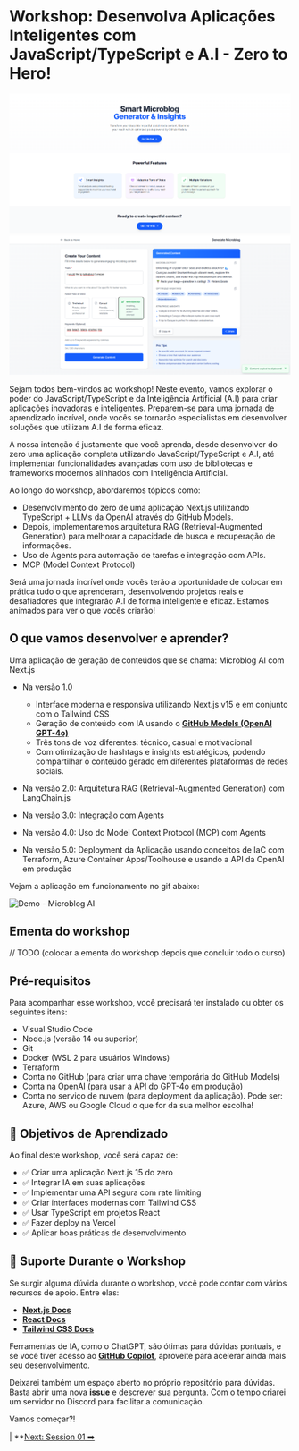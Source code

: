 # Workshop: Desenvolva Aplicações Inteligentes com JavaScript/TypeScript e A.I - Zero to Hero!

![Microblog AI Home Page](../../resources/images/microblog-home-page.png)
![Microblog AI Generated Content](../../resources/images/generated-content.png)

Sejam todos bem-vindos ao workshop! Neste evento, vamos explorar o poder do JavaScript/TypeScript e da Inteligência Artificial (A.I) para criar aplicações inovadoras e inteligentes. Preparem-se para uma jornada de aprendizado incrível, onde vocês se tornarão especialistas em desenvolver soluções que utilizam A.I de forma eficaz.

A nossa intenção é justamente que você aprenda, desde desenvolver do zero uma aplicação completa utilizando JavaScript/TypeScript e A.I, até implementar funcionalidades avançadas com uso de bibliotecas e frameworks modernos alinhados com Inteligência Artificial.

Ao longo do workshop, abordaremos tópicos como:

- Desenvolvimento do zero de uma aplicação Next.js utilizando TypeScript + LLMs da OpenAI através do GitHub Models.
- Depois, implementaremos arquitetura RAG (Retrieval-Augmented Generation) para melhorar a capacidade de busca e recuperação de informações.
- Uso de Agents para automação de tarefas e integração com APIs.
- MCP (Model Context Protocol)

Será uma jornada incrível onde vocês terão a oportunidade de colocar em prática tudo o que aprenderam, desenvolvendo projetos reais e desafiadores que integrarão A.I de forma inteligente e eficaz. Estamos animados para ver o que vocês criarão!

## O que vamos desenvolver e aprender?

Uma aplicação de geração de conteúdos que se chama: Microblog AI com Next.js

- Na versão 1.0

    - Interface moderna e responsiva utilizando Next.js v15 e em conjunto com o Tailwind CSS
    - Geração de conteúdo com IA usando o **[GitHub Models (OpenAI GPT-4o)](https://github.com/marketplace?type=models)**
    - Três tons de voz diferentes: técnico, casual e motivacional
    - Com otimização de hashtags e insights estratégicos, podendo compartilhar o conteúdo gerado em diferentes plataformas de redes sociais.

- Na versão 2.0: Arquitetura RAG (Retrieval-Augmented Generation) com LangChain.js
- Na versão 3.0: Integração com Agents
- Na versão 4.0: Uso do Model Context Protocol (MCP) com Agents
- Na versão 5.0: Deployment da Aplicação usando conceitos de IaC com Terraform, Azure Container Apps/Toolhouse e usando a API da OpenAI em produção

Vejam a aplicação em funcionamento no gif abaixo:

![Demo - Microblog AI](../resources/images/demo.gif)

## Ementa do workshop

// TODO
(colocar a ementa do workshop depois que concluir todo o curso)

## Pré-requisitos

Para acompanhar esse workshop, você precisará ter instalado ou obter os seguintes itens:

- Visual Studio Code
- Node.js (versão 14 ou superior)
- Git
- Docker (WSL 2 para usuários Windows)
- Terraform
- Conta no GitHub (para criar uma chave temporária do GitHub Models)
- Conta na OpenAI (para usar a API do GPT-4o em produção)
- Conta no serviço de nuvem (para deployment da aplicação). Pode ser: Azure, AWS ou Google Cloud o que for da sua melhor escolha!

## 🎯 Objetivos de Aprendizado

Ao final deste workshop, você será capaz de:

- ✅ Criar uma aplicação Next.js 15 do zero
- ✅ Integrar IA em suas aplicações
- ✅ Implementar uma API segura com rate limiting
- ✅ Criar interfaces modernas com Tailwind CSS
- ✅ Usar TypeScript em projetos React
- ✅ Fazer deploy na Vercel
- ✅ Aplicar boas práticas de desenvolvimento

## 🤝 Suporte Durante o Workshop

Se surgir alguma dúvida durante o workshop, você pode contar com vários recursos de apoio. Entre elas:

- **[Next.js Docs](https://nextjs.org/docs)**
- **[React Docs](https://react.dev/)**
- **[Tailwind CSS Docs](https://tailwindcss.com/docs)**

Ferramentas de IA, como o ChatGPT, são ótimas para dúvidas pontuais, e se você tiver acesso ao **[GitHub Copilot](https://github.com/features/copilot)**, aproveite para acelerar ainda mais seu desenvolvimento.

Deixarei também um espaço aberto no próprio repositório para dúvidas. Basta abrir uma nova **[issue](https://github.com/glaucia86/microblog-ai-nextjs/issues)** e descrever sua pergunta. Com o tempo criarei um servidor no Discord para facilitar a comunicação.

Vamos começar?!

| **[Next: Session 01 ➡️](./01-introduction.md)